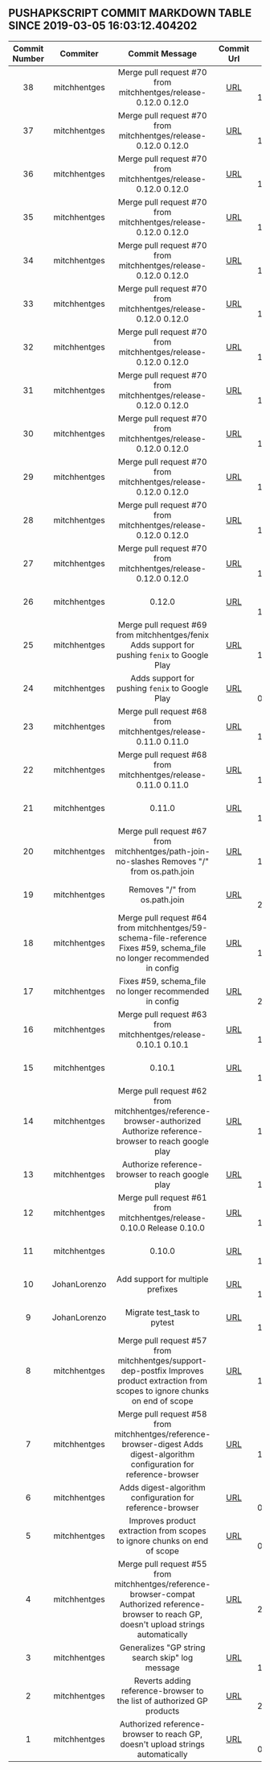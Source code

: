 ## PUSHAPKSCRIPT COMMIT MARKDOWN TABLE SINCE 2019-03-05 16:03:12.404202

| Commit Number | Commiter | Commit Message | Commit Url | Date | 
|:---:|:----:|:----------------------------------:|:------:|:----:| 
|38|mitchhentges|Merge pull request #70 from mitchhentges/release-0.12.0 0.12.0|[URL](https://github.com/mozilla-releng/pushapkscript/commit/963d43c568421343fe716aa75455738d8de0e0e7)|2019-01-09 17:19:24
|37|mitchhentges|Merge pull request #70 from mitchhentges/release-0.12.0 0.12.0|[URL](https://github.com/mozilla-releng/pushapkscript/commit/963d43c568421343fe716aa75455738d8de0e0e7)|2019-01-09 17:19:24
|36|mitchhentges|Merge pull request #70 from mitchhentges/release-0.12.0 0.12.0|[URL](https://github.com/mozilla-releng/pushapkscript/commit/963d43c568421343fe716aa75455738d8de0e0e7)|2019-01-09 17:19:24
|35|mitchhentges|Merge pull request #70 from mitchhentges/release-0.12.0 0.12.0|[URL](https://github.com/mozilla-releng/pushapkscript/commit/963d43c568421343fe716aa75455738d8de0e0e7)|2019-01-09 17:19:24
|34|mitchhentges|Merge pull request #70 from mitchhentges/release-0.12.0 0.12.0|[URL](https://github.com/mozilla-releng/pushapkscript/commit/963d43c568421343fe716aa75455738d8de0e0e7)|2019-01-09 17:19:24
|33|mitchhentges|Merge pull request #70 from mitchhentges/release-0.12.0 0.12.0|[URL](https://github.com/mozilla-releng/pushapkscript/commit/963d43c568421343fe716aa75455738d8de0e0e7)|2019-01-09 17:19:24
|32|mitchhentges|Merge pull request #70 from mitchhentges/release-0.12.0 0.12.0|[URL](https://github.com/mozilla-releng/pushapkscript/commit/963d43c568421343fe716aa75455738d8de0e0e7)|2019-01-09 17:19:24
|31|mitchhentges|Merge pull request #70 from mitchhentges/release-0.12.0 0.12.0|[URL](https://github.com/mozilla-releng/pushapkscript/commit/963d43c568421343fe716aa75455738d8de0e0e7)|2019-01-09 17:19:24
|30|mitchhentges|Merge pull request #70 from mitchhentges/release-0.12.0 0.12.0|[URL](https://github.com/mozilla-releng/pushapkscript/commit/963d43c568421343fe716aa75455738d8de0e0e7)|2019-01-09 17:19:24
|29|mitchhentges|Merge pull request #70 from mitchhentges/release-0.12.0 0.12.0|[URL](https://github.com/mozilla-releng/pushapkscript/commit/963d43c568421343fe716aa75455738d8de0e0e7)|2019-01-09 17:19:24
|28|mitchhentges|Merge pull request #70 from mitchhentges/release-0.12.0 0.12.0|[URL](https://github.com/mozilla-releng/pushapkscript/commit/963d43c568421343fe716aa75455738d8de0e0e7)|2019-01-09 17:19:24
|27|mitchhentges|Merge pull request #70 from mitchhentges/release-0.12.0 0.12.0|[URL](https://github.com/mozilla-releng/pushapkscript/commit/963d43c568421343fe716aa75455738d8de0e0e7)|2019-01-09 17:19:24
|26|mitchhentges|0.12.0|[URL](https://github.com/mozilla-releng/pushapkscript/commit/47c695bd0afae71f30fbac5c7238ca5a7e7d83b5)|2019-01-08 17:19:53
|25|mitchhentges|Merge pull request #69 from mitchhentges/fenix Adds support for pushing `fenix` to Google Play|[URL](https://github.com/mozilla-releng/pushapkscript/commit/32fd2cd81d98e2181b5662eb7c8adc3dcbb3862f)|2019-01-08 17:13:35
|24|mitchhentges|Adds support for pushing `fenix` to Google Play|[URL](https://github.com/mozilla-releng/pushapkscript/commit/39b2d307f63f131e90e876d8158092b68e16cdb1)|2019-01-08 01:39:08
|23|mitchhentges|Merge pull request #68 from mitchhentges/release-0.11.0 0.11.0|[URL](https://github.com/mozilla-releng/pushapkscript/commit/67c2714b27037f3f5b602b0a35f73bfee75dbdff)|2019-01-03 19:57:20
|22|mitchhentges|Merge pull request #68 from mitchhentges/release-0.11.0 0.11.0|[URL](https://github.com/mozilla-releng/pushapkscript/commit/67c2714b27037f3f5b602b0a35f73bfee75dbdff)|2019-01-03 19:57:20
|21|mitchhentges|0.11.0|[URL](https://github.com/mozilla-releng/pushapkscript/commit/9aaf19547241dcb8b356d2df37e31a3c370a595b)|2019-01-02 18:21:01
|20|mitchhentges|Merge pull request #67 from mitchhentges/path-join-no-slashes Removes "/" from os.path.join|[URL](https://github.com/mozilla-releng/pushapkscript/commit/edae04d0d4d208b0d14438ec3abedc568ea0a984)|2019-01-02 16:58:14
|19|mitchhentges|Removes "/" from os.path.join|[URL](https://github.com/mozilla-releng/pushapkscript/commit/fd38d6e7f7bf92f9af3c3821fc99fd494c116523)|2018-12-24 20:26:27
|18|mitchhentges|Merge pull request #64 from mitchhentges/59-schema-file-reference Fixes #59, schema_file no longer recommended in config|[URL](https://github.com/mozilla-releng/pushapkscript/commit/5b2258d529caf79b49aa4014fd77d1b39db9a571)|2018-12-21 17:06:40
|17|mitchhentges|Fixes #59, schema_file no longer recommended in config|[URL](https://github.com/mozilla-releng/pushapkscript/commit/08d9c2460b14db8324f9a581a0cbd94874f96616)|2018-12-20 23:01:09
|16|mitchhentges|Merge pull request #63 from mitchhentges/release-0.10.1 0.10.1|[URL](https://github.com/mozilla-releng/pushapkscript/commit/361419e1f9c1b3c7d2fb94b725ff32e8ae66c491)|2018-12-20 19:37:59
|15|mitchhentges|0.10.1|[URL](https://github.com/mozilla-releng/pushapkscript/commit/7b29abef6cf7da4aa932bfa84f807c5207e896ff)|2018-12-20 19:28:08
|14|mitchhentges|Merge pull request #62 from mitchhentges/reference-browser-authorized Authorize reference-browser to reach google play|[URL](https://github.com/mozilla-releng/pushapkscript/commit/c9b527a04f50b89d07cf6c3dcfff09039e264d0a)|2018-12-20 16:33:17
|13|mitchhentges|Authorize reference-browser to reach google play|[URL](https://github.com/mozilla-releng/pushapkscript/commit/bd8d9ea627e4864ac5eec3bb86fa4cab3d24d436)|2018-12-20 16:23:53
|12|mitchhentges|Merge pull request #61 from mitchhentges/release-0.10.0 Release 0.10.0|[URL](https://github.com/mozilla-releng/pushapkscript/commit/48265da5511cf92b09f338ad98549b55d772acf9)|2018-12-19 17:44:45
|11|mitchhentges|0.10.0|[URL](https://github.com/mozilla-releng/pushapkscript/commit/f93732c478657d5deee7dd8a8db2382c4cb5a54b)|2018-12-19 17:37:06
|10|JohanLorenzo|Add support for multiple prefixes|[URL](https://github.com/mozilla-releng/pushapkscript/commit/8cc6e8823ea00be034e7081c7ddfcebde33bb031)|2018-11-28 14:57:06
|9|JohanLorenzo|Migrate test_task to pytest|[URL](https://github.com/mozilla-releng/pushapkscript/commit/4c8c918a5448d2f8e0f2007aec52767bad198d59)|2018-11-28 15:06:51
|8|mitchhentges|Merge pull request #57 from mitchhentges/support-dep-postfix Improves product extraction from scopes to ignore chunks on end of scope|[URL](https://github.com/mozilla-releng/pushapkscript/commit/5e686f6c7718f38e80cfcde148c5b9a16c8775b3)|2018-12-13 17:13:15
|7|mitchhentges|Merge pull request #58 from mitchhentges/reference-browser-digest Adds digest-algorithm configuration for reference-browser|[URL](https://github.com/mozilla-releng/pushapkscript/commit/49a19ed04ba543e8ee832036469ad7496435c59b)|2018-12-13 17:11:23
|6|mitchhentges|Adds digest-algorithm configuration for reference-browser|[URL](https://github.com/mozilla-releng/pushapkscript/commit/4d3b045a145b7fabbaaa6101fbc9b07d072e4827)|2018-12-13 01:06:27
|5|mitchhentges|Improves product extraction from scopes to ignore chunks on end of scope|[URL](https://github.com/mozilla-releng/pushapkscript/commit/0f5673048a88b2512747acc3d771d37da955a99b)|2018-12-13 00:17:59
|4|mitchhentges|Merge pull request #55 from mitchhentges/reference-browser-compat Authorized reference-browser to reach GP, doesn't upload strings automatically|[URL](https://github.com/mozilla-releng/pushapkscript/commit/ea62e8b539e2266b51a5a3e1fe4109f4ef916e75)|2018-12-05 20:23:43
|3|mitchhentges|Generalizes "GP string search skip" log message|[URL](https://github.com/mozilla-releng/pushapkscript/commit/8a46b8514adbf5ffe325ee554acd76e63f9ea91c)|2018-12-05 19:01:41
|2|mitchhentges|Reverts adding reference-browser to the list of authorized GP products|[URL](https://github.com/mozilla-releng/pushapkscript/commit/dafa1cad9fd7292c18e8511285f236d0d4823512)|2018-11-30 23:54:17
|1|mitchhentges|Authorized reference-browser to reach GP, doesn't upload strings automatically|[URL](https://github.com/mozilla-releng/pushapkscript/commit/a8f9307d78f4318ff719efe8ed199ca164fe097b)|2018-11-30 00:47:32


